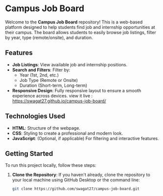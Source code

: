 # Campus Job Board 

Welcome to the **Campus Job Board** repository! This is a web-based platform designed to help students find job and internship opportunities at their campus. The board allows students to easily browse job listings, filter by year, type (remote/onsite), and duration.

## Features

- **Job Listings**: View available job and internship positions.
- **Search and Filters**: Filter by:
  - Year (1st, 2nd, etc.)
  - Job Type (Remote or Onsite)
  - Duration (Short-term, Long-term)
- **Responsive Design**: Fully responsive layout to ensure a smooth experience across devices.
  view it live : https://swagat27.github.io/campus-job-board/
## Technologies Used

- **HTML**: Structure of the webpage.
- **CSS**: Styling to create a professional and modern look.
- **JavaScript**: (Optional, if applicable) For filtering and interactive features.

## Getting Started

To run this project locally, follow these steps:

1. **Clone the Repository**:
   If you haven't already, clone the repository to your local machine using GitHub Desktop or the command line:
   ```bash
   git clone https://github.com/swagat27/campus-job-board.git
